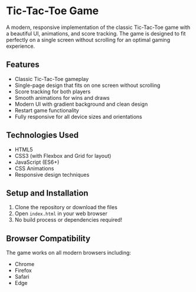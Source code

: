 # Tic-Tac-Toe Game

A modern, responsive implementation of the classic Tic-Tac-Toe game with a beautiful UI, animations, and score tracking. The game is designed to fit perfectly on a single screen without scrolling for an optimal gaming experience.

## Features

-  Classic Tic-Tac-Toe gameplay
-  Single-page design that fits on one screen without scrolling
-  Score tracking for both players
-  Smooth animations for wins and draws
-  Modern UI with gradient background and clean design
-  Restart game functionality
-  Fully responsive for all device sizes and orientations

## Technologies Used

- HTML5
- CSS3 (with Flexbox and Grid for layout)
- JavaScript (ES6+)
- CSS Animations
- Responsive design techniques

## Setup and Installation

1. Clone the repository or download the files
2. Open `index.html` in your web browser
3. No build process or dependencies required!

## Browser Compatibility

The game works on all modern browsers including:
- Chrome
- Firefox
- Safari
- Edge
